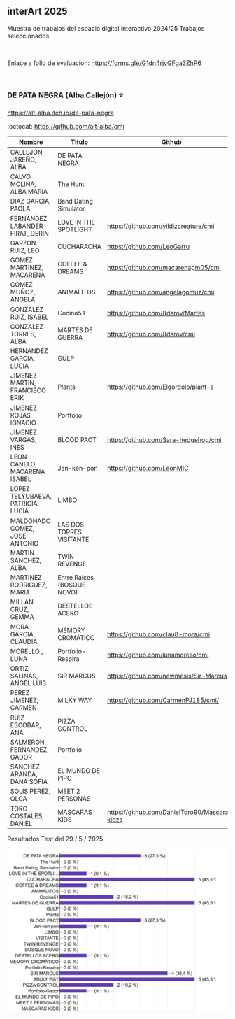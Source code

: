 ## interArt 2025

Muestra de trabajos del espacio digital interactivo 2024/25 Trabajos seleccionados

<br>


Enlace a folio de evaluacion: https://forms.gle/G1dn4rjvGFga3ZhP6


<br>


### DE PATA NEGRA  (Alba Callejón) ⭐ 
  
  https://alt-alba.itch.io/de-pata-negra
  
  :octocat: https://github.com/alt-alba/cmi








| Nombre                           | Titulo                          | Github                                         | [Itch.io](http://itch.io/)                                |
| -------------------------------- | ------------------------------- | ---------------------------------------------- | --------------------------------------------------------- |
| CALLEJON JAREÑO, ALBA            | DE PATA NEGRA                   |                                                |                                                           |
| CALVO MOLINA, ALBA MARIA         | The Hunt                        |                                                |                                                           |
| DIAZ GARCIA, PAOLA               | Band Dating Simulator           |                                                |                                                           |
| FERNANDEZ LABANDER FIRAT, DERIN  | LOVE IN THE SPOTLIGHT           | https://github.com/yildizcreature/cmi          | https://yildizcreature.itch.io/love-in-the-spotlight      |
| GARZON RUIZ, LEO                 | CUCHARACHA                      | https://github.com/LeoGarru                    | https://leogarru.itch.io/                                 |
| GOMEZ MARTINEZ, MACARENA         | COFFEE & DREAMS                 | https://github.com/macarenagm05/cmi            | https://macarenagm05.itch.io/coffee-dreams                |
| GOMEZ MUÑOZ, ANGELA              | ANIMALITOS                      | https://github.com/angelagomuz/cmi             |                                                           |
| GONZALEZ RUIZ, ISABEL            | Cocina51                        | https://github.com/8darov/Martes               |                                                           |
| GONZALEZ TORRES, ALBA            | MARTES DE GUERRA                | https://github.com/8darov/cmi                  | https://8darov.itch.io/martes                                               |
| HERNANDEZ GARCIA, LUCIA          | GULP                            |                                                |                                                           |
| JIMENEZ MARTIN, FRANCISCO ERIK   | Plants                          | https://github.com/Elgordolo/plant-s           | https://elgorlodo.itch.io/plants                          |
| JIMENEZ ROJAS, IGNACIO           | Portfolio                       |                                                |                                                           |
| JIMENEZ VARGAS, INES             | BLOOD PACT                      | https://github.com/Sara-hedgehog/cmi           | https://sara-hedgehog.itch.io/bloodpact                   |
| LEON CANELO, MACARENA ISABEL     | Jan-ken-pon                     | https://github.com/LeonMIC                     | https://m-ilc.itch.io/yan-ken-pon                         |
| LOPEZ TELYUBAEVA, PATRICIA LUCIA | LIMBO                           |                                                |                                                           |
| MALDONADO GOMEZ, JOSE ANTONIO    | LAS DOS TORRES VISITANTE        |                                                |                                                           |
| MARTIN SANCHEZ, ALBA             | TWIN REVENGE                    |                                                |                                                           |
| MARTINEZ RODRIGUEZ, MARIA        | Entre Raices  (BOSQUE NOVO)     |                                                |                                                           |
| MILLAN CRUZ, GEMMA               | DESTELLOS ACERO                 |                                                | https://itch.io/profile/gemmitta                          |
| MORA GARCIA, CLAUDIA             | MEMORY CROMÁTICO                |    https://github.com/clau8-mora/cmi     | https://clau8-mora.itch.io/memory-cromtico-invertido                                               |
| MORELLO , LUNA                   | Portfolio-Respira               | https://github.com/lunamorello/cmi             |                                                           |
| ORTIZ SALINAS, ANGEL LUIS        | SIR MARCUS                      | https://github.com/newmesis/Sir-Marcus         | https://gameofnewmesis.itch.io/sirmarcus                  |
| PEREZ JIMENEZ, CARMEN            | MILKY WAY                       | https://github.com/CarmenPJ185/cmi/            | https://possummind.itch.io/milky-way                      |
| RUIZ ESCOBAR, ANA                | PIZZA CONTROL                   |                                                |                                                           |
| SALMERON FERNANDEZ, GADOR        | Portfolio                       |                                                |                                                           |
| SANCHEZ ARANDA, DANA SOFIA       | EL MUNDO DE PIPO                |                                                | https://dana-sofia.itch.io/la-aventura-de-pipo2           |
| SOLIS PEREZ, OLGA                | MEET 2 PERSONAS                 |                                                |                                                           |
| TORO COSTALES, DANIEL            | MASCARAS KIDS                   | https://github.com/DanielToro90/Mascaras-kidzs |                                                           |


Resultados Test del 29 / 5 / 2025

![Resultados](Resultados_Test.png)

